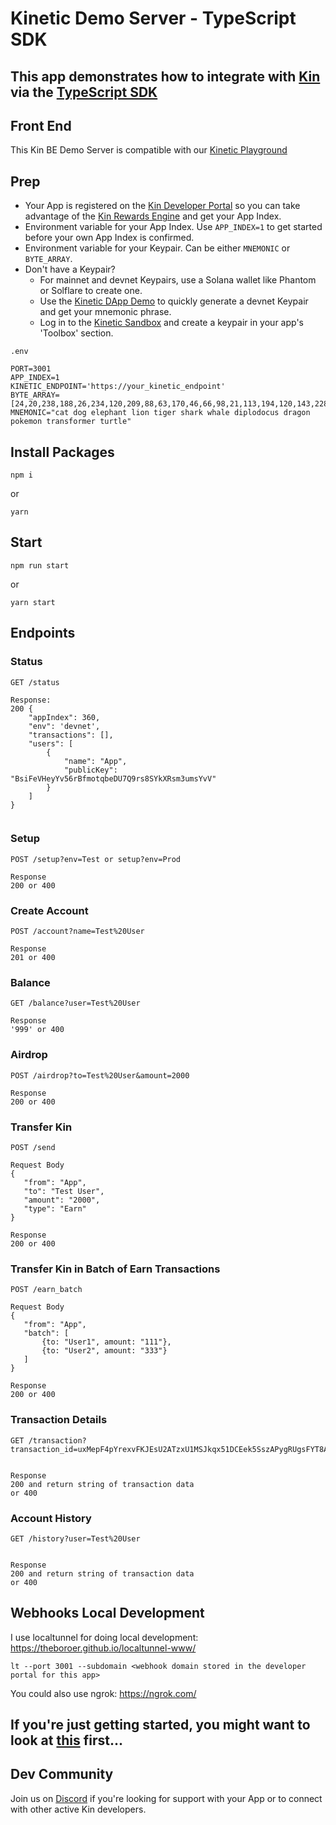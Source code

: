 # Kinetic Demo Server - TypeScript SDK


## This app demonstrates how to integrate with [Kin](https://developer.kin.org/) via the [TypeScript SDK](https://developer.kin.org/docs/developers/typescript)



## Front End
This Kin BE Demo Server is compatible with our [Kinetic Playground](https://github.com/kin-starters/kin-dapp-playground)

## Prep
- Your App is registered on the [Kin Developer Portal](https://portal.kin.org/) so you can take advantage of the [Kin Rewards Engine](https://developer.kin.org/docs/the-kre-explained/) and get your App Index. 
- Environment variable for your App Index. Use `APP_INDEX=1` to get started before your own App Index is confirmed.
- Environment variable for your Keypair. Can be either `MNEMONIC` or `BYTE_ARRAY`. 
- Don't have a Keypair? 
    - For mainnet and devnet Keypairs, use a Solana wallet like Phantom or Solflare to create one.
    - Use the [Kinetic DApp Demo](https://github.com/kin-starters/kin-dapp-kinetic) to quickly generate a devnet Keypair and get your mnemonic phrase.
    - Log in to the [Kinetic Sandbox](https://sandbox.kinetic.host/) and create a keypair in your app's 'Toolbox' section.

`.env`

```
PORT=3001
APP_INDEX=1
KINETIC_ENDPOINT='https://your_kinetic_endpoint'
BYTE_ARRAY=[24,20,238,188,26,234,120,209,88,63,170,46,66,98,21,113,194,120,143,228,231,37,91,0,242,32,180,99,243,179,57,144,11,233,235,235,203,20,105,33,47,140,152,253,12,148,72,175,141,253,242,110,225,110,21,211,118,87,99,99,99,99,99,99]
MNEMONIC="cat dog elephant lion tiger shark whale diplodocus dragon pokemon transformer turtle"
```
## Install Packages

```
npm i
```

or

```
yarn
```
## Start

```
npm run start
```

or

```
yarn start
```
## Endpoints
### Status
```
GET /status

Response:
200 {
    "appIndex": 360,
    "env": 'devnet',
    "transactions": [],
    "users": [
        {
            "name": "App",
            "publicKey": "BsiFeVHeyYv56rBfmotqbeDU7Q9rs8SYkXRsm3umsYvV"
        }
    ]
}


```

### Setup
 ```
 POST /setup?env=Test or setup?env=Prod

Response
200 or 400
```
### Create Account
 ```
 POST /account?name=Test%20User

Response
201 or 400
```
### Balance
 ```
 GET /balance?user=Test%20User

Response
'999' or 400
```
### Airdrop
 ```
 POST /airdrop?to=Test%20User&amount=2000

Response
200 or 400
```
### Transfer Kin
 ```
 POST /send

 Request Body
 {
    "from": "App",
    "to": "Test User",
    "amount": "2000",
    "type": "Earn"
}

Response
200 or 400
```
### Transfer Kin in Batch of Earn Transactions
 ```
 POST /earn_batch

 Request Body
 {
    "from": "App",
    "batch": [
        {to: "User1", amount: "111"}, 
        {to: "User2", amount: "333"}
    ]
}

Response
200 or 400
```
### Transaction Details
 ```
 GET /transaction?transaction_id=uxMepF4pYrexvFKJEsU2ATzxU1MSJkqx51DCEek5SszAPygRUgsFYT8Ai6yJYLyKBJuqTd4sBnsC9wDWpCFWXi4


Response
200 and return string of transaction data 
or 400
```
### Account History
 ```
 GET /history?user=Test%20User


Response
200 and return string of transaction data 
or 400
```
## Webhooks Local Development
I use localtunnel for doing local development: https://theboroer.github.io/localtunnel-www/
```
lt --port 3001 --subdomain <webhook domain stored in the developer portal for this app>
```


You could also use ngrok: https://ngrok.com/

## If you're just getting started, you might want to look at [this](https://developer.kin.org/docs/developers) first...

## Dev Community
Join us on [Discord](https://discord.com/invite/kdRyUNmHDn) if you're looking for support with your App or to connect with other active Kin developers.
